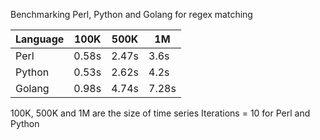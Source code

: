 Benchmarking Perl, Python and Golang for regex matching

|Language|100K|500K|1M|
|---|---|---|---|
Perl|0.58s|2.47s|3.6s|  
Python|0.53s|2.62s|4.2s|
Golang|0.98s|4.74s|7.28s|

100K, 500K and 1M are the size of time series
Iterations = 10 for Perl and Python